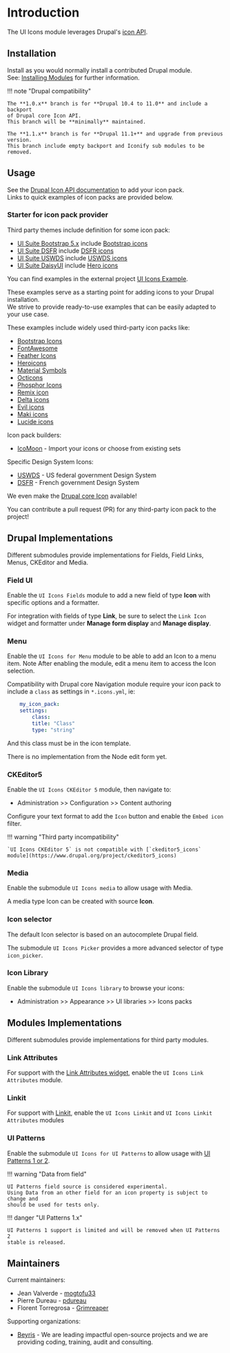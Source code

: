 # Introduction

The UI Icons module leverages Drupal's [icon API](https://www.drupal.org/project/drupal/issues/3471494).

## Installation

Install as you would normally install a contributed Drupal module.  
See: [Installing Modules](https://www.drupal.org/docs/extending-drupal/installing-modules)
for further information.

!!! note "Drupal compatibility"

    The **1.0.x** branch is for **Drupal 10.4 to 11.0** and include a backport
    of Drupal core Icon API.  
    This branch will be **minimally** maintained.

    The **1.1.x** branch is for **Drupal 11.1+** and upgrade from previous
    version.  
    This branch include empty backport and Iconify sub modules to be removed.

## Usage

See the [Drupal Icon API documentation](https://www.drupal.org/docs/develop/drupal-apis/icon-api) to add your icon pack.  
Links to quick examples of icon packs are provided below.

### Starter for icon pack provider

Third party themes include definition for some icon pack:

- [UI Suite Bootstrap 5.x](https://www.drupal.org/project/ui_suite_bootstrap) include [Bootstrap icons](https://git.drupalcode.org/project/ui_suite_bootstrap/-/blob/5.1.x/ui_suite_bootstrap.icons.yml)
- [UI Suite DSFR](https://www.drupal.org/project/ui_suite_dsfr) include [DSFR icons](https://git.drupalcode.org/project/ui_suite_dsfr/-/blob/1.1.x/ui_suite_dsfr.icons.yml)
- [UI Suite USWDS](https://www.drupal.org/project/ui_suite_uswds) include [USWDS icons](https://git.drupalcode.org/project/ui_suite_uswds/-/blob/4.0.x/ui_suite_uswds.icons.yml)
- [UI Suite DaisyUI](https://www.drupal.org/project/ui_suite_daisyui) include [Hero icons](https://git.drupalcode.org/project/ui_suite_daisyui/-/blob/4.0.x/ui_suite_daisyui.icons.yml)

You can find examples in the external project [UI Icons Example](https://gitlab.com/ui-icons/ui-icons-example).

These examples serve as a starting point for adding icons to your Drupal installation.  
We strive to provide ready-to-use examples that can be easily adapted to your use case.

These examples include widely used third-party icon packs like:

- [Bootstrap Icons](https://icons.getbootstrap.com)
- [FontAwesome](https://fontawesome.com/icons)
- [Feather Icons](https://feathericons.com)
- [Heroicons](https://heroicons.com)
- [Material Symbols](https://fonts.google.com/icons)
- [Octicons](https://primer.style/foundations/icons)
- [Phosphor Icons](https://phosphoricons.com)
- [Remix icon](https://remixicon.com)
- [Delta icons](https://delta-icons.github.io)
- [Evil icons](https://evil-icons.io)
- [Maki icons](https://labs.mapbox.com/maki-icons)
- [Lucide icons](https://lucide.dev)

Icon pack builders:

- [IcoMoon](https://icomoon.io) - Import your icons or choose from existing sets

Specific Design System Icons:

- [USWDS](https://designsystem.digital.gov) - US federal government Design System
- [DSFR](https://www.systeme-de-design.gouv.fr) - French government Design System

We even make the [Drupal core Icon](https://gitlab.com/ui-icons/ui-icons-example/-/tree/main/ui_icons_drupal) available!

You can contribute a pull request (PR) for any third-party icon pack to the project!

## Drupal Implementations

Different submodules provide implementations for Fields, Field Links, Menus,
CKEditor and Media.

### Field UI

Enable the `UI Icons Fields` module to add a new field of type **Icon** with
specific options and a formatter.

For integration with fields of type **Link**, be sure to select the `Link Icon`
widget and formatter under **Manage form display** and **Manage display**.

### Menu

Enable the `UI Icons for Menu` module to be able to add an Icon to a menu item.
Note
After enabling the module, edit a menu item to access the Icon selection.

Compatibility with Drupal core Navigation module require your icon pack to
include a `class` as settings in `*.icons.yml`, ie:

```yaml
    my_icon_pack:
    settings:
        class:
        title: "Class"
        type: "string"
```

And this class must be in the icon template.

There is no implementation from the Node edit form yet.

### CKEditor5

Enable the `UI Icons CKEditor 5` module, then navigate to:

- Administration >> Configuration >> Content authoring

Configure your text format to add the `Icon` button and enable the `Embed icon`
filter.

!!! warning "Third party incompatibility"

    `UI Icons CKEditor 5` is not compatible with [`ckeditor5_icons` module](https://www.drupal.org/project/ckeditor5_icons)

### Media

Enable the submodule `UI Icons media` to allow usage with Media.

A media type Icon can be created with source **Icon**.

### Icon selector

The default Icon selector is based on an autocomplete Drupal field.

The submodule `UI Icons Picker` provides a more advanced selector of type
`icon_picker`.

### Icon Library

Enable the submodule `UI Icons library` to browse your icons:

- Administration >> Appearance >> UI libraries >> Icons packs

## Modules Implementations

Different submodules provide implementations for third party modules.

### Link Attributes

For support with the [Link Attributes widget](https://www.drupal.org/project/link_attributes),
enable the `UI Icons Link Attributes` module.

### Linkit

For support with [Linkit](https://www.drupal.org/project/linkit), enable the
`UI Icons Linkit` and `UI Icons Linkit Attributes` modules

### UI Patterns

Enable the submodule `UI Icons for UI Patterns` to allow usage with
[UI Patterns 1 or 2](https://www.drupal.org/project/ui_patterns).

!!! warning "Data from field"

    UI Patterns field source is considered experimental.  
    Using Data from an other field for an icon property is subject to change and
    should be used for tests only.

!!! danger "UI Patterns 1.x"

    UI Patterns 1 support is limited and will be removed when UI Patterns 2
    stable is released.

## Maintainers

Current maintainers:

- Jean Valverde - [mogtofu33](https://www.drupal.org/u/mogtofu33)
- Pierre Dureau - [pdureau](https://www.drupal.org/user/1903334)
- Florent Torregrosa - [Grimreaper](https://www.drupal.org/user/2388214)

Supporting organizations:

- [Beyris](https://www.drupal.org/beyris) - We are leading impactful open-source
projects and we are providing coding, training, audit and consulting.
